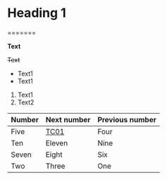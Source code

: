 # Heading 1
=======

**Text**

~~Text~~

- Text1
- Text1

1. Text1
2. Text2

| Number | Next number | Previous number |
| :----- | :---------- | :-------------- |
| Five   | [TC01](TC01.jpg)        | Four            |
| Ten    | Eleven      | Nine            |
| Seven  | Eight       | Six             |
| Two    | Three       | One             |